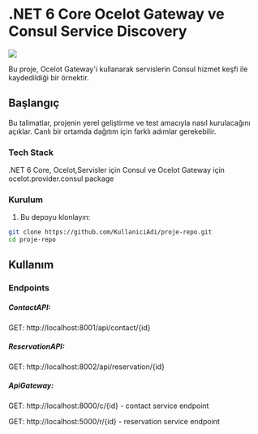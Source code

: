 
# .NET 6 Core Ocelot Gateway ve Consul Service Discovery
![](https://media.istockphoto.com/id/617886480/tr/foto%C4%9Fraf/ocelot.jpg?s=612x612&w=0&k=20&c=R-H2qZ-pmquMBjM3R57H6mXIHyWNUIpiGgzuhskSM7E=)

Bu proje, Ocelot Gateway'i kullanarak servislerin Consul hizmet keşfi ile kaydedildiği bir örnektir.

## Başlangıç

Bu talimatlar, projenin yerel geliştirme ve test amacıyla nasıl kurulacağını açıklar. Canlı bir ortamda dağıtım için farklı adımlar gerekebilir.

### Tech Stack

.NET 6 Core, Ocelot,Servisler için Consul ve Ocelot Gateway için ocelot.provider.consul package

### Kurulum

1. Bu depoyu klonlayın:

```bash
git clone https://github.com/KullaniciAdi/proje-repo.git
cd proje-repo
```

## Kullanım
### Endpoints

##### ContactAPI:

GET: http://localhost:8001/api/contact/{id}

##### ReservationAPI:

GET: http://localhost:8002/api/reservation/{id}

##### ApiGateway:

GET: http://localhost:8000/c/{id} - contact service endpoint

GET: http://localhost:5000/r/{id} - reservation service endpoint

